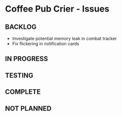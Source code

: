 # Coffee Pub Crier - Issues

## BACKLOG
- Investigate potential memory leak in combat tracker
- Fix flickering in notification cards

## IN PROGRESS

## TESTING

## COMPLETE

## NOT PLANNED
